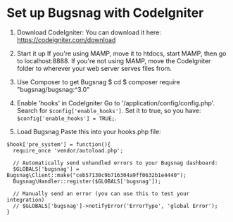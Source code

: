 # Set up Bugsnag with CodeIgniter

1. Download CodeIgniter:
You can download it here: https://codeigniter.com/download

2. Start it up
If you're using MAMP, move it to htdocs, start MAMP, then go to localhost:8888.
If you're not using MAMP, move the CodeIgniter folder to wherever your web server serves files from.

3. Use Composer to get Bugsnag
$ cd <your-projects-root-folder>
$ composer require "bugsnag/bugsnag:^3.0"

4. Enable 'hooks' in CodeIgniter
Go to '/application/config/config.php'. Search for `$config['enable_hooks']`. Set it to true, so you have: `$config['enable_hooks'] = TRUE;`.

5. Load Bugsnag
Paste this into your hooks.php file:

```
$hook['pre_system'] = function(){
  require_once 'vendor/autoload.php';

  // Automatically send unhandled errors to your Bugsnag dashboard:
  $GLOBALS['bugsnag'] = Bugsnag\Client::make("ceb57130c9b716304a9ff0632b1e4440");
  Bugsnag\Handler::register($GLOBALS['bugsnag']);

  // Manually send an error (you can use this to test your integration)
  // $GLOBALS['bugsnag']->notifyError('ErrorType', 'global Error');
}
```
